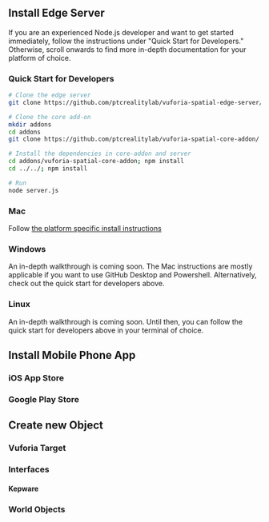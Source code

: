 ## Install Edge Server

If you are an experienced Node.js developer and want to get started
immediately, follow the instructions under "Quick Start for Developers."
Otherwise, scroll onwards to find more in-depth documentation for your platform
of choice.

### Quick Start for Developers

```bash
# Clone the edge server
git clone https://github.com/ptcrealitylab/vuforia-spatial-edge-server/

# Clone the core add-on
mkdir addons
cd addons
git clone https://github.com/ptcrealitylab/vuforia-spatial-core-addon/

# Install the dependencies in core-addon and server
cd addons/vuforia-spatial-core-addon; npm install
cd ../../; npm install

# Run
node server.js
```

### Mac

Follow [the platform specific install instructions](./startSystem-mac.md)

### Windows

An in-depth walkthrough is coming soon. The Mac instructions are mostly applicable if you want to use
GitHub Desktop and Powershell. Alternatively, check out the quick start for
developers above.

### Linux

An in-depth walkthrough is coming soon. Until then, you can follow the quick
start for developers above in your terminal of choice.

## Install Mobile Phone App

### iOS App Store

### Google Play Store

## Create new Object

### Vuforia Target

### Interfaces

#### Kepware

### World Objects
